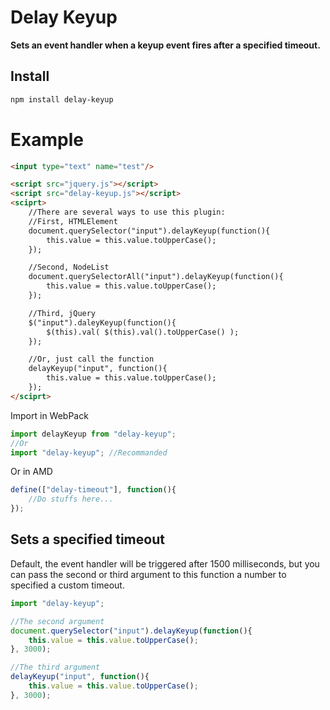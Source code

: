 # Delay Keyup

**Sets an event handler when a keyup event fires after a specified timeout.**

## Install

```sh
npm install delay-keyup
```

# Example

```html
<input type="text" name="test"/>

<script src="jquery.js"></script>
<script src="delay-keyup.js"></script>
<sciprt>
    //There are several ways to use this plugin:
    //First, HTMLElement
    document.querySelector("input").delayKeyup(function(){
        this.value = this.value.toUpperCase();
    });

    //Second, NodeList
    document.querySelectorAll("input").delayKeyup(function(){
        this.value = this.value.toUpperCase();
    });

    //Third, jQuery
    $("input").daleyKeyup(function(){
        $(this).val( $(this).val().toUpperCase() );
    });

    //Or, just call the function
    delayKeyup("input", function(){
        this.value = this.value.toUpperCase();
    });
</sciprt>
```

Import in WebPack

```javascript
import delayKeyup from "delay-keyup";
//Or
import "delay-keyup"; //Recommanded
```

Or in AMD

```javascript
define(["delay-timeout"], function(){
    //Do stuffs here...
});
```

## Sets a specified timeout

Default, the event handler will be triggered after 1500 milliseconds, but you 
can pass the second or third argument to this function a number to specified
a custom timeout.

```javascript
import "delay-keyup";

//The second argument
document.querySelector("input").delayKeyup(function(){
    this.value = this.value.toUpperCase();
}, 3000);

//The third argument
delayKeyup("input", function(){
    this.value = this.value.toUpperCase();
}, 3000);
```